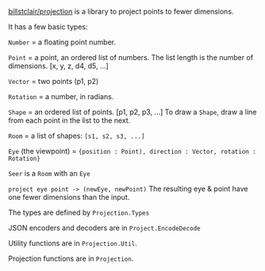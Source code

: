 [billstclair/projection](https://package.elm-lang.org/packages/billstclair/elm-projection/latest) is a library to project points to fewer dimensions.

It has a few basic types:

`Number` = a floating point number.

`Point` = a point, an ordered list of numbers. The list length is the number of dimensions. [x, y, z, d4, d5, ...]

`Vector` = two points (p1, p2)

`Rotation` = a number, in radians.

`Shape` = an ordered list of points. [p1, p2, p3, ...]
To draw a `Shape`, draw a line from each point in the list to the next.

`Room` = a list of shapes: `[s1, s2, s3, ...]`

`Eye` (the viewpoint) = `{position : Point), direction : Vector, rotation : Rotation}`

`Seer` is a `Room` with an `Eye`

`project eye point -> (newEye, newPoint)`
The resulting eye & point have one fewer dimensions than the input.

The types are defined by `Projection.Types`

JSON encoders and decoders are in `Project.EncodeDecode`

Utility functions are in `Projection.Util`.

Projection functions are in `Projection`.
